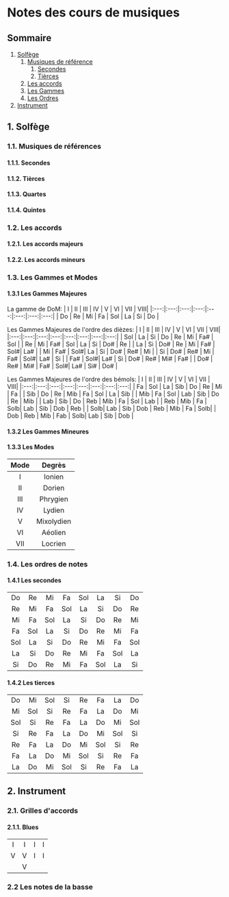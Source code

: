 # Notes des cours de musiques 

## Sommaire
1. [Solfège](#solfege)
    1. [Musiques de référence](#references)
        1. [Secondes](secondes)
        2. [Tièrces](#tierces)
    2. [Les accords](#accords)
    3. [Les Gammes](#gammes)
    4. [Les Ordres](#ordres)
2. [Instrument](#instrument)

## 1. Solfège <a name="solfege"></a>

### 1.1. Musiques de références
#### 1.1.1. Secondes <a name="secondes"></a>
#### 1.1.2. Tièrces <a name="tierces"></a>
#### 1.1.3. Quartes
#### 1.1.4. Quintes

### 1.2. Les accords <a name="accords"></a>
#### 1.2.1. Les accords majeurs
#### 1.2.2. Les accords mineurs

### 1.3. Les Gammes et Modes <a name="gammes"></a>
#### 1.3.1 Les Gammes Majeures
La gamme de DoM:
| I   | II  | III | IV  | V   | VI  | VII | VIII| 
|:---:|:---:|:---:|:---:|:---:|:---:|:---:|:---:|
| Do  | Re  | Mi  | Fa  | Sol | La  | Si  | Do  |

Les Gammes Majeures de l'ordre des dièzes:
| I   | II  | III | IV  | V   | VI  | VII | VIII| 
|:---:|:---:|:---:|:---:|:---:|:---:|:---:|:---:|
| Sol | La  | Si  | Do  | Re  | Mi  | Fa# | Sol |
| Re  | Mi  | Fa# | Sol | La  | Si  | Do# | Re  |
| La  | Si  | Do# | Re  | Mi  | Fa# | Sol#| La# |
| Mi  | Fa# | Sol#| La  | Si  | Do# | Re# | Mi  |
| Si  | Do# | Re# | Mi  | Fa# | Sol#| La# | Si  |
| Fa# | Sol#| La# | Si  | Do# | Re# | Mi# | Fa# |
| Do# | Re# | Mi# | Fa# | Sol#| La# | Si# | Do# |

Les Gammes Majeures de l'ordre des bémols:
| I   | II  | III | IV  | V   | VI  | VII | VIII| 
|:---:|:---:|:---:|:---:|:---:|:---:|:---:|:---:|
| Fa  | Sol | La  | Sib | Do  | Re  | Mi  | Fa  |
| Sib | Do  | Re  | Mib | Fa  | Sol | La  | Sib |
| Mib | Fa  | Sol | Lab | Sib | Do  | Re  | Mib | 
| Lab | Sib | Do  | Reb | Mib | Fa  | Sol | Lab |
| Reb | Mib | Fa  | Solb| Lab | Sib | Dob | Reb | 
| Solb| Lab | Sib | Dob | Reb | Mib | Fa  | Solb|
| Dob | Reb | Mib | Fab | Solb| Lab | Sib | Dob |

#### 1.3.2 Les Gammes Mineures

#### 1.3.3 Les Modes 
| Mode | Degrès     |
|:----:|:----------:|
| I    | Ionien     |
| II   | Dorien     |
| III  | Phrygien   | 
| IV   | Lydien     | 
| V    | Mixolydien |
| VI   | Aéolien    |
| VII  | Locrien    |

### 1.4. Les ordres de notes
#### 1.4.1 Les secondes
|     |     |     |     |     |     |     |     | 
|:---:|:---:|:---:|:---:|:---:|:---:|:---:|:---:|
| Do  | Re  | Mi  | Fa  | Sol | La  | Si  | Do  |
| Re  | Mi  | Fa  | Sol | La  | Si  | Do  | Re  |
| Mi  | Fa  | Sol | La  | Si  | Do  | Re  | Mi  |
| Fa  | Sol | La  | Si  | Do  | Re  | Mi  | Fa  | 
| Sol | La  | Si  | Do  | Re  | Mi  | Fa  | Sol |
| La  | Si  | Do  | Re  | Mi  | Fa  | Sol | La  |
| Si  | Do  | Re  | Mi  | Fa  | Sol | La  | Si  | 
#### 1.4.2 Les tierces 
|     |     |     |     |     |     |     |     | 
|:---:|:---:|:---:|:---:|:---:|:---:|:---:|:---:|
| Do  | Mi  | Sol | Si  | Re  | Fa  | La  | Do  |
| Mi  | Sol | Si  | Re  | Fa  | La  | Do  | Mi  |
| Sol | Si  | Re  | Fa  | La  | Do  | Mi  | Sol |
| Si  | Re  | Fa  | La  | Do  | Mi  | Sol | Si  |
| Re  | Fa  | La  | Do  | Mi  | Sol | Si  | Re  |
| Fa  | La  | Do  | Mi  | Sol | Si  | Re  | Fa  |
| La  | Do  | Mi  | Sol | Si  | Re  | Fa  | La  |

## 2. Instrument<a name="instrument"></a>
### 2.1. Grilles d'accords 
#### 2.1.1. Blues
|     |     |     |     |
|:---:|:---:|:---:|:---:|
| I   |  I  | I   | I   |
| V   | V   | I   | I   |
|     | V   |     |     |  

### 2.2 Les notes de la basse 
